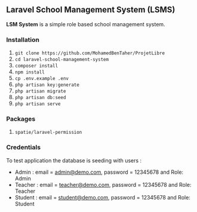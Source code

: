 ## Laravel School Management System (LSMS)

**LSM System** is a simple role based school management system.

### Installation
01. `git clone https://github.com/MohamedBenTaher/ProjetLibre`
02. `cd laravel-school-management-system`
03. `composer install`
04. `npm install`
05. `cp .env.example .env`
06. `php artisan key:generate`
07. `php artisan migrate`
08. `php artisan db:seed`
09. `php artisan serve`

### Packages
01. `spatie/laravel-permission`

### Credentials

To test application the database is seeding with users :

-   Admin : email = admin@demo.com, password = 12345678 and Role: Admin
-   Teacher : email = teacher@demo.com, password = 12345678 and Role: Teacher
-   Student : email = student@demo.com, password = 12345678 and Role: Student
